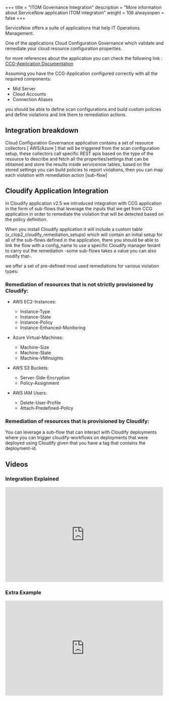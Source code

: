+++
title = "ITOM Governance Integration"
description = "More information about ServiceNow application ITOM integration"
weight = 106
alwaysopen = false
+++

ServiceNow offers a suite of applications that help IT Operations Management.

One of the applications Cloud Configuration Governance which validate and remediate your cloud resource configuration properties.

for more references about the application you can check the following link : [CCG-Application Documentation](https://docs.servicenow.com/bundle/sandiego-it-operations-management/page/product/itom-governance/reference/cloud-configuration-governance.html)

Assuming you have the CCG-Application configured correctly with all the required components:

* Mid Server
* Cloud Accounts
* Connection Aliases

you should be able to define scan configurations and build custom policies and define violations and link them to remediation actions.

## Integration breakdown

Cloud Configuration Governance application contains a set of resource collectors [ AWS/Azure ] that will be triggered from the scan configuration setup, these collectors call specific REST apis based on the type of the resource to describe and fetch all the properties/settings that can be obtained and store the results inside servicenow tables, based on the stored settings you can build policies to report violations, then you can map each violation with remediation action [sub-flow]

## Cloudify Application Integration

In Cloudify application v2.5 we introduced integration with CCG application in the form of sub-flows that leverage the inputs that we get from CCG application in order to remediate the violation that will be detected based on the policy definition.

When you install Cloudify application it will include a custom table (x_clop2_cloudify_remediation_setups) which will contain an initial setup for all of the sub-flows defined in the application, there you should be able to link the flow with a config_name to use a specific Cloudify manager tenant to carry out the remediation -some sub-flows takes a value you can also modify that-.

we offer a set of pre-defined most used remediations for various violation types:

### Remediation of resources that is not strictly provisioned by Cloudify:

* AWS EC2-Instances:

  * Instance-Type
  * Instance-State
  * Instance-Policy
  * Instance-Enhanced-Monitoring

* Azure Virtual-Machines:

  * Machine-Size
  * Machine-State
  * Machine-VMInsights

* AWS S3 Buckets:

  * Server-Side-Encryption
  * Policy-Assignment

* AWS IAM Users:

  * Delete-User-Profile
  * Attach-Predefined-Policy

### Remediation of resources that is provisioned by Cloudify:

You can leverage a sub-flow that can interact with Cloudify deployments where you can trigger cloudify-workflows on deployments that were deployed using Cloudify given that you have a tag that contains the deployment-id.


## Videos

### Integration Explained

<iframe src="https://player.vimeo.com/video/780779950" width="500" height="300" frameborder="0" allow="autoplay; fullscreen" allowfullscreen></iframe>

### Extra Example

<iframe src="https://player.vimeo.com/video/780782197" width="500" height="300" frameborder="0" allow="autoplay; fullscreen" allowfullscreen></iframe>
